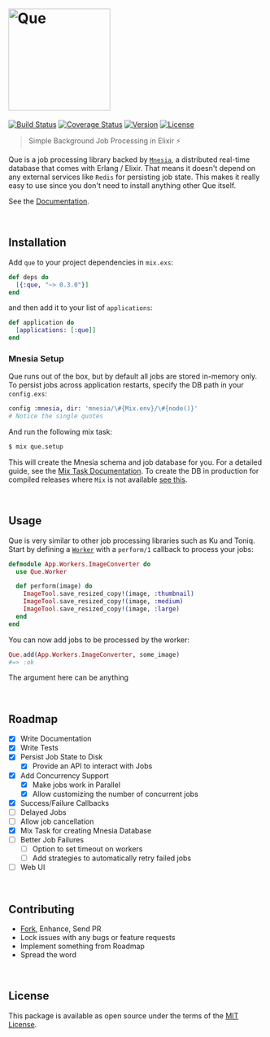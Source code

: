 [<img src='https://i.imgur.com/Eec71eh.png' alt='Que' width='200px' />][docs]
=============================================================================

[![Build Status][shield-travis]][travis-ci]
[![Coverage Status][shield-inch]][docs]
[![Version][shield-version]][hexpm]
[![License][shield-license]][hexpm]

> Simple Background Job Processing in Elixir :zap:

Que is a job processing library backed by [`Mnesia`][mnesia], a distributed
real-time database that comes with Erlang / Elixir. That means it doesn't
depend on any external services like `Redis` for persisting job state. This
makes it really easy to use since you don't need to install anything other
Que itself.

See the [Documentation][docs].

<br>




## Installation

Add `que` to your project dependencies in `mix.exs`:

```elixir
def deps do
  [{:que, "~> 0.3.0"}]
end
```

and then add it to your list of `applications`:

```elixir
def application do
  [applications: [:que]]
end
```


### Mnesia Setup

Que runs out of the box, but by default all jobs are stored in-memory
only. To persist jobs across application restarts, specify the DB
path in your `config.exs`:

```elixir
config :mnesia, dir: 'mnesia/\#{Mix.env}/\#{node()}'
# Notice the single quotes
```

And run the following mix task:

```bash
$ mix que.setup
```

This will create the Mnesia schema and job database for you. For a
detailed guide, see the [Mix Task Documentation][docs-mix]. To create
the DB in production for compiled releases where `Mix` is not available
[see this][docs-setup-prod].

<br>



## Usage

Que is very similar to other job processing libraries such as Ku and
Toniq. Start by defining a [`Worker`][docs-worker] with a `perform/1`
callback to process your jobs:

```elixir
defmodule App.Workers.ImageConverter do
  use Que.Worker

  def perform(image) do
    ImageTool.save_resized_copy!(image, :thumbnail)
    ImageTool.save_resized_copy!(image, :medium)
    ImageTool.save_resized_copy!(image, :large)
  end
end
```

You can now add jobs to be processed by the worker:

```elixir
Que.add(App.Workers.ImageConverter, some_image)
#=> :ok
```

The argument here can be anything

<br>




## Roadmap

 - [x] Write Documentation
 - [x] Write Tests
 - [x] Persist Job State to Disk
    - [x] Provide an API to interact with Jobs
 - [x] Add Concurrency Support
    - [x] Make jobs work in Parallel
    - [x] Allow customizing the number of concurrent jobs
 - [x] Success/Failure Callbacks
 - [ ] Delayed Jobs
 - [ ] Allow job cancellation
 - [x] Mix Task for creating Mnesia Database
 - [ ] Better Job Failures
    - [ ] Option to set timeout on workers
    - [ ] Add strategies to automatically retry failed jobs
 - [ ] Web UI

<br>




## Contributing

 - [Fork][github-fork], Enhance, Send PR
 - Lock issues with any bugs or feature requests
 - Implement something from Roadmap
 - Spread the word

<br>




## License

This package is available as open source under the terms of the [MIT License][license].

<br>




  [logo]:             https://i.imgur.com/Eec71eh.png
  [shield-version]:   https://img.shields.io/hexpm/v/que.svg
  [shield-license]:   https://img.shields.io/hexpm/l/que.svg
  [shield-downloads]: https://img.shields.io/hexpm/dt/que.svg
  [shield-travis]:    https://img.shields.io/travis/sheharyarn/que/master.svg
  [shield-inch]:      https://inch-ci.org/github/sheharyarn/que.svg?branch=master

  [travis-ci]:        https://travis-ci.org/sheharyarn/que
  [inch-ci]:          https://inch-ci.org/github/sheharyarn/que

  [license]:          https://opensource.org/licenses/MIT
  [mnesia]:           http://erlang.org/doc/man/mnesia.html
  [hexpm]:            https://hex.pm/packages/que

  [docs]:             https://hexdocs.pm/que
  [docs-worker]:      https://hexdocs.pm/que/Que.Worker.html
  [docs-mix]:         https://hexdocs.pm/que/Mix.Tasks.Que.Setup.html
  [docs-setup-prod]:  https://hexdocs.pm/que/Que.Persistence.Mnesia.html#setup!/0

  [github-fork]:      https://github.com/sheharyarn/que/fork

